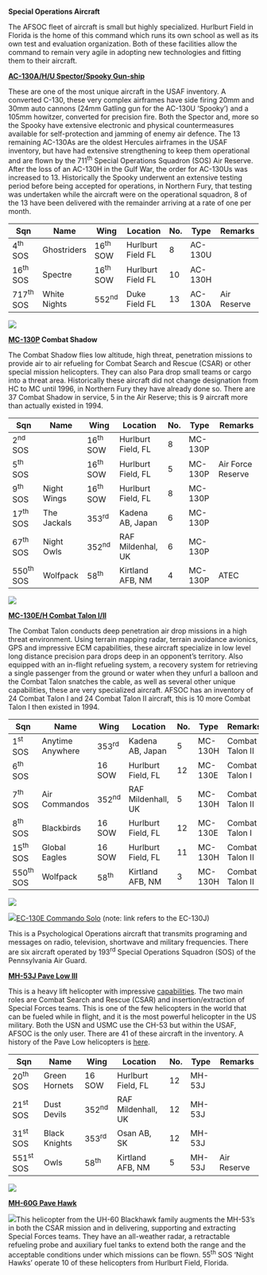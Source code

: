 **Special Operations Aircraft**

The AFSOC fleet of aircraft is small but highly specialized. Hurlburt
Field in Florida is the home of this command which runs its own school
as well as its own test and evaluation organization. Both of these
facilities allow the command to remain very agile in adopting new
technologies and fitting them to their aircraft.

[**AC-130A/H/U Spector/Spooky
Gun-ship**](https://fas.org/man/dod-101/sys/ac/ac-130.htm)

These are one of the most unique aircraft in the USAF inventory. A
converted C-130, these very complex airframes have side firing 20mm and
30mm auto cannons (24mm Gatling gun for the AC-130U ‘Spooky’) and a
105mm howitzer, converted for precision fire. Both the Spector and, more
so the Spooky have extensive electronic and physical countermeasures
available for self-protection and jamming of enemy air defence. The 13
remaining AC-130As are the oldest Hercules airframes in the USAF
inventory, but have had extensive strengthening to keep them operational
and are flown by the 711<sup>th</sup> Special Operations Squadron (SOS)
Air Reserve. After the loss of an AC-130H in the Gulf War, the order for
AC-130Us was increased to 13. Historically the Spooky underwent an
extensive testing period before being accepted for operations, in
Northern Fury, that testing was undertaken while the aircraft were on
the operational squadron, 8 of the 13 have been delivered with the
remainder arriving at a rate of one per
month.

| Sqn                  | Name         | Wing                | Location          | No. | Type    | Remarks     |
| -------------------- | ------------ | ------------------- | ----------------- | --- | ------- | ----------- |
| 4<sup>th</sup> SOS   | Ghostriders  | 16<sup>th</sup> SOW | Hurlburt Field FL | 8   | AC-130U |             |
| 16<sup>th</sup> SOS  | Spectre      | 16<sup>th</sup> SOW | Hurlburt Field FL | 10  | AC-130H |             |
| 717<sup>th</sup> SOS | White Nights | 552<sup>nd</sup>    | Duke Field FL     | 13  | AC-130A | Air Reserve |

![](/assets/images/nato/us/air/special-operations/image1.jpg)

**[MC-130P](https://fas.org/man/dod-101/sys/ac/mc-130p.htm) Combat
Shadow**

The Combat Shadow flies low altitude, high threat, penetration missions
to provide air to air refueling for Combat Search and Rescue (CSAR) or
other special mission helicopters. They can also Para drop small teams
or cargo into a threat area. Historically these aircraft did not change
designation from HC to MC until 1996, in Northern Fury they have already
done so. There are 37 Combat Shadow in service, 5 in the Air Reserve;
this is 9 aircraft more than actually existed in
1994.

| Sqn                  | Name        | Wing                | Location           | No. | Type    | Remarks           |
| -------------------- | ----------- | ------------------- | ------------------ | --- | ------- | ----------------- |
| 2<sup>nd</sup> SOS   |             | 16<sup>th</sup> SOW | Hurlburt Field, FL | 8   | MC-130P |                   |
| 5<sup>th</sup> SOS   |             | 16<sup>th</sup> SOW | Hurlburt Field, FL | 5   | MC-130P | Air Force Reserve |
| 9<sup>th</sup> SOS   | Night Wings | 16<sup>th</sup> SOW | Hurlburt Field, FL | 8   | MC-130P |                   |
| 17<sup>th</sup> SOS  | The Jackals | 353<sup>rd</sup>    | Kadena AB, Japan   | 6   | MC-130P |                   |
| 67<sup>th</sup> SOS  | Night Owls  | 352<sup>nd</sup>    | RAF Mildenhal, UK  | 6   | MC-130P |                   |
| 550<sup>th</sup> SOS | Wolfpack    | 58<sup>th</sup>     | Kirtland AFB, NM   | 4   | MC-130P | ATEC              |

![](/assets/images/nato/us/air/special-operations/image2.jpg)

[**MC-130E/H Combat Talon
I/II**](https://fas.org/man/dod-101/sys/ac/mc-130e.htm)

The Combat Talon conducts deep penetration air drop missions in a high
threat environment. Using terrain mapping radar, terrain avoidance
avionics, GPS and impressive ECM capabilities, these aircraft specialize
in low level long distance precision para drops deep in an opponent’s
territory. Also equipped with an in-flight refueling system, a recovery
system for retrieving a single passenger from the ground or water when
they unfurl a balloon and the Combat Talon snatches the cable, as well
as several other unique capabilities, these are very specialized
aircraft. AFSOC has an inventory of 24 Combat Talon I and 24 Combat
Talon II aircraft, this is 10 more Combat Talon I then existed in
1994.

| Sqn                  | Name             | Wing             | Location           | No. | Type    | Remarks         |
| -------------------- | ---------------- | ---------------- | ------------------ | --- | ------- | --------------- |
| 1<sup>st</sup> SOS   | Anytime Anywhere | 353<sup>rd</sup> | Kadena AB, Japan   | 5   | MC-130H | Combat Talon II |
| 6<sup>th</sup> SOS   |                  | 16 SOW           | Hurlburt Field, FL | 12  | MC-130E | Combat Talon I  |
| 7<sup>th</sup> SOS   | Air Commandos    | 352<sup>nd</sup> | RAF Mildenhall, UK | 5   | MC-130H | Combat Talon II |
| 8<sup>th</sup> SOS   | Blackbirds       | 16 SOW           | Hurlburt Field, FL | 12  | MC-130E | Combat Talon I  |
| 15<sup>th</sup> SOS  | Global Eagles    | 16 SOW           | Hurlburt Field, FL | 11  | MC-130H | Combat Talon II |
| 550<sup>th</sup> SOS | Wolfpack         | 58<sup>th</sup>  | Kirtland AFB, NM   | 3   | MC-130H | Combat Talon II |

![](/assets/images/nato/us/air/special-operations/image3.png)

![](/assets/images/nato/us/air/special-operations/image4.jpeg)[EC-130E
Commando
Solo](http://www.af.mil/About-Us/Fact-Sheets/Display/Article/104535/ec-130j-commando-solo/)
(note: link refers to the EC-130J)

This is a Psychological Operations aircraft that transmits programing
and messages on radio, television, shortwave and military frequencies.
There are six aircraft operated by 193<sup>rd</sup> Special Operations
Squadron (SOS) of the Pennsylvania Air Guard.

[**MH-53J Pave Low
III**](http://www.americanspecialops.com/usaf-special-operations/aircraft/mh-53-pavelow/)

This is a heavy lift helicopter with impressive
[capabilities](https://fas.org/man/dod-101/sys/ac/h-53.htm). The two
main roles are Combat Search and Rescue (CSAR) and insertion/extraction
of Special Forces teams. This is one of the few helicopters in the world
that can be fueled while in flight, and it is the most powerful
helicopter in the US military. Both the USN and USMC use the CH-53 but
within the USAF, AFSOC is the only user. There are 41 of these aircraft
in the inventory. A history of the Pave Low helicopters is
[here](http://www.afsoc.af.mil/Portals/86/documents/history/AFD-131112-025.pdf).

| Sqn                  | Name          | Wing             | Location           | No. | Type   | Remarks     |
| -------------------- | ------------- | ---------------- | ------------------ | --- | ------ | ----------- |
| 20<sup>th</sup> SOS  | Green Hornets | 16 SOW           | Hurlburt Field, FL | 12  | MH-53J |             |
| 21<sup>st</sup> SOS  | Dust Devils   | 352<sup>nd</sup> | RAF Mildenhall, UK | 12  | MH-53J |             |
| 31<sup>st</sup> SOS  | Black Knights | 353<sup>rd</sup> | Osan AB, SK        | 12  | MH-53J |             |
| 551<sup>st</sup> SOS | Owls          | 58<sup>th</sup>  | Kirtland AFB, NM   | 5   | MH-53J | Air Reserve |

![](/assets/images/nato/us/air/special-operations/image5.jpg)

**[MH-60G Pave Hawk](https://fas.org/man/dod-101/sys/ac/uh-60.htm)**

![](/assets/images/nato/us/air/special-operations/image6.jpg)This
helicopter from the UH-60 Blackhawk family augments the MH-53’s in both
the CSAR mission and in delivering, supporting and extracting Special
Forces teams. They have an all-weather radar, a retractable refueling
probe and auxiliary fuel tanks to extend both the range and the
acceptable conditions under which missions can be flown. 55<sup>th</sup>
SOS ‘Night Hawks’ operate 10 of these helicopters from Hurlburt Field,
Florida.
